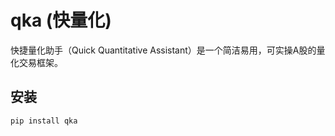 # qka (快量化)

快捷量化助手（Quick Quantitative Assistant）是一个简洁易用，可实操A股的量化交易框架。

## 安装

```bash
pip install qka
```
